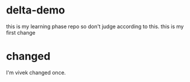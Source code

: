 # delta-demo
this is my learning phase repo so don't judge according to this.
this is my first change
# changed

I'm vivek changed once.